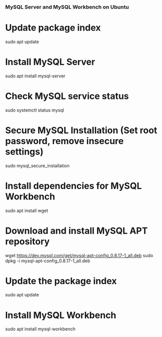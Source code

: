 ### MySQL Server and MySQL Workbench on Ubuntu
# Update package index
sudo apt update

# Install MySQL Server
sudo apt install mysql-server

# Check MySQL service status
sudo systemctl status mysql

# Secure MySQL Installation (Set root password, remove insecure settings)
sudo mysql_secure_installation

# Install dependencies for MySQL Workbench
sudo apt install wget

# Download and install MySQL APT repository
wget https://dev.mysql.com/get/mysql-apt-config_0.8.17-1_all.deb
sudo dpkg -i mysql-apt-config_0.8.17-1_all.deb

# Update the package index
sudo apt update

# Install MySQL Workbench
sudo apt install mysql-workbench
